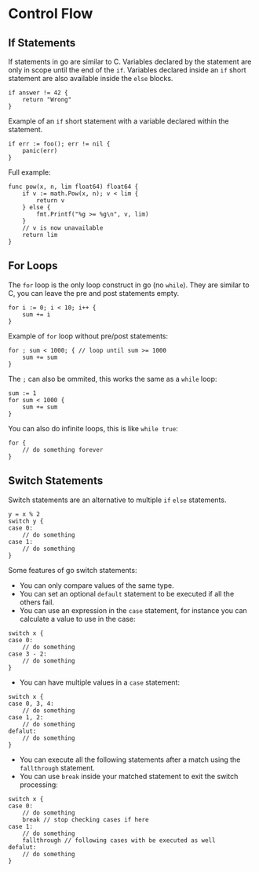 # Control Flow

## If Statements

If statements in go are similar to C. Variables declared by the statement are only in scope until the end of the `if`. Variables declared inside an `if` short statement are also available inside the `else` blocks.

```
if answer != 42 {
    return "Wrong"
}
```

Example of an `if` short statement with a variable declared within the statement.

```
if err := foo(); err != nil {
    panic(err)
}
```

Full example:

```
func pow(x, n, lim float64) float64 {
    if v := math.Pow(x, n); v < lim {
        return v
    } else {
        fmt.Printf("%g >= %g\n", v, lim)
    }
    // v is now unavailable
    return lim
}
```

## For Loops

The `for` loop is the only loop construct in go (no `while`). They are similar to C, you can leave the pre and post statements empty.

```
for i := 0; i < 10; i++ {
    sum += i
}
```

Example of `for` loop without pre/post statements:

```
for ; sum < 1000; { // loop until sum >= 1000
    sum += sum
}
```

The `;` can also be ommited, this works the same as a `while` loop:

```
sum := 1
for sum < 1000 {
    sum += sum
}
```

You can also do infinite loops, this is like `while true`:

```
for {
    // do something forever
}
```

## Switch Statements

Switch statements are an alternative to multiple `if` `else` statements.

```
y = x % 2
switch y {
case 0:
    // do something
case 1:
    // do something
}
```

Some features of go switch statements:

* You can only compare values of the same type.
* You can set an optional `default` statement to be executed if all the others fail.
* You can use an expression in the `case` statement, for instance you can calculate a value to use in the case:

```
switch x {
case 0:
    // do something
case 3 - 2:
    // do something
}
```

* You can have multiple values in a `case` statement:

```
switch x {
case 0, 3, 4:
    // do something
case 1, 2:
    // do something
defalut:
    // do something
}
```

* You can execute all the following statements after a match using the `fallthrough` statement.
* You can use `break` inside your matched statement to exit the switch processing:

```
switch x {
case 0:
    // do something
    break // stop checking cases if here
case 1:
    // do something
    fallthrough // following cases with be executed as well
defalut:
    // do something
}
```

